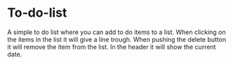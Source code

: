 # To-do-list
A simple to do list where you can add to do items to a list. When clicking on the items in the list it will give a line trough. When pushing the delete button it will remove the item from the list. In the header it will show the current date. 

